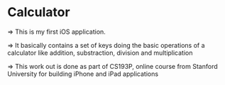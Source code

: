 Calculator
==========


=> This is my first iOS application. 

=> It basically contains a set of keys doing the basic operations of a calculator like addition, substraction, 
division and multiplication


=> This work out is done as part of CS193P, online course from Stanford University 
for building iPhone and iPad applications


